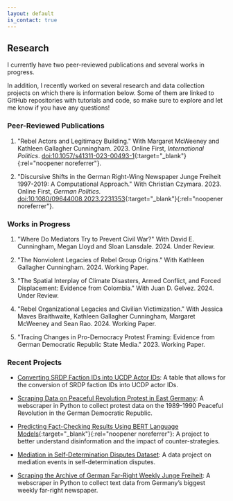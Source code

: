 ```yaml
---
layout: default
is_contact: true
---
```


## Research

I currently have two peer-reviewed publications and several works in progress. 

In addition, I recently worked on several research and data collection projects on which there is information below. Some of them are linked to GitHub repositories with tutorials and code, so make sure to explore and let me know if you have any questions!

### Peer-Reviewed Publications

1. "Rebel Actors and Legitimacy Building." With Margaret McWeeney and Kathleen Gallagher Cunningham. 2023. Online First, *International Politics*. [doi:10.1057/s41311-023-00493-1](https://doi.org/10.1057/s41311-023-00493-1){:target="_blank"}{:rel="noopener noreferrer"}.

2. "Discursive Shifts in the German Right-Wing Newspaper Junge Freiheit 1997-2019: A Computational Approach." With Christian Czymara. 2023. Online First, *German Politics*. [doi:10.1080/09644008.2023.2231353](https://doi.org/10.1080/09644008.2023.2231353){:target="_blank"}{:rel="noopener noreferrer"}.

### Works in Progress

1. "Where Do Mediators Try to Prevent Civil War?" With David E. Cunningham, Megan Lloyd and Sloan Lansdale. 2024. Under Review.

2. "The Nonviolent Legacies of Rebel Group Origins." With Kathleen Gallagher Cunningham. 2024. Working Paper.

3. "The Spatial Interplay of Climate Disasters, Armed Conflict, and Forced Displacement: Evidence from Colombia." With Juan D. Gelvez. 2024. Under Review.

4. "Rebel Organizational Legacies and Civilian Victimization." With Jessica Maves Braithwaite, Kathleen Gallagher Cunningham, Margaret McWeeney and Sean Rao. 2024. Working Paper.

5. "Tracing Changes in Pro-Democracy Protest Framing: Evidence from German Democratic Republic State Media." 2023. Working Paper.

### Recent Projects

* [Converting SRDP Faction IDs into UCDP Actor IDs](/conversion): A table that allows for the conversion of SRDP faction IDs into UCDP actor IDs.

* [Scraping Data on Peaceful Revolution Protest in East Germany](/protest): A webscraper in Python to collect protest data on the 1989-1990 Peaceful Revolution in the German Democratic Republic.

* [Predicting Fact-Checking Results Using BERT Language Models](https://ilcss.umd.edu/political-communication/){:target="_blank"}{:rel="noopener noreferrer"}: A project to better understand disinformation and the impact of counter-strategies.

* [Mediation in Self-Determination Disputes Dataset](/mediation): A data project on mediation events in self-determination disputes.

* [Scraping the Archive of German Far-Right Weekly Junge Freiheit](/jf): A webscraper in Python to collect text data from Germany’s biggest weekly far-right newspaper.
